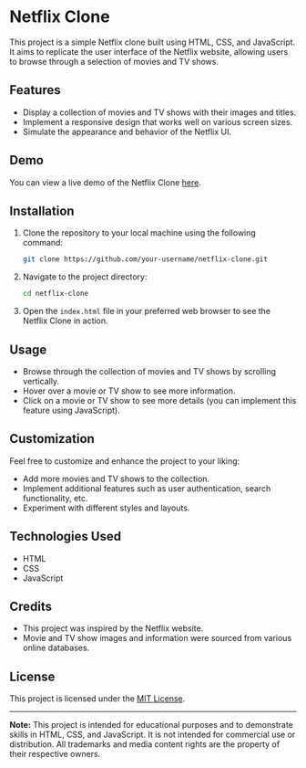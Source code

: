 # Netflix Clone

This project is a simple Netflix clone built using HTML, CSS, and JavaScript. It aims to replicate the user interface of the Netflix website, allowing users to browse through a selection of movies and TV shows.

## Features

- Display a collection of movies and TV shows with their images and titles.
- Implement a responsive design that works well on various screen sizes.
- Simulate the appearance and behavior of the Netflix UI.

## Demo

You can view a live demo of the Netflix Clone [here](https://your-demo-link.com).

## Installation

1. Clone the repository to your local machine using the following command:

   ```bash
   git clone https://github.com/your-username/netflix-clone.git
   ```

2. Navigate to the project directory:

   ```bash
   cd netflix-clone
   ```

3. Open the `index.html` file in your preferred web browser to see the Netflix Clone in action.

## Usage

- Browse through the collection of movies and TV shows by scrolling vertically.
- Hover over a movie or TV show to see more information.
- Click on a movie or TV show to see more details (you can implement this feature using JavaScript).

## Customization

Feel free to customize and enhance the project to your liking:

- Add more movies and TV shows to the collection.
- Implement additional features such as user authentication, search functionality, etc.
- Experiment with different styles and layouts.

## Technologies Used

- HTML
- CSS
- JavaScript

## Credits

- This project was inspired by the Netflix website.
- Movie and TV show images and information were sourced from various online databases.

## License

This project is licensed under the [MIT License](LICENSE).


---

**Note:** This project is intended for educational purposes and to demonstrate skills in HTML, CSS, and JavaScript. It is not intended for commercial use or distribution. All trademarks and media content rights are the property of their respective owners.
